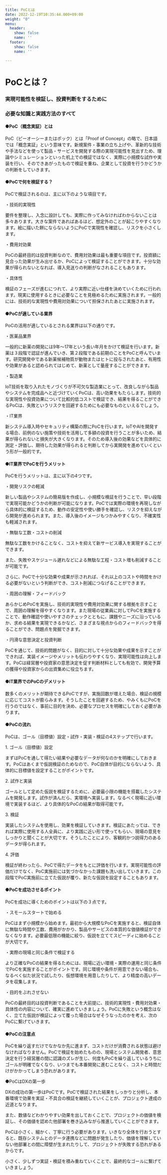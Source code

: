 ```yaml
---
title: PoCとは
date: 2022-12-19T10:35:44.000+09:00
weight: "0"
menu:
  header:
    show: false
    name: ''
  footer:
    show: false
    name: ''

---
```

# **PoCとは？**

### **実現可能性を検証し、投資判断をするために**

### **必要な知識と実践方法のすべて**

#### **●PoC（概念実証）とは**

PoC（ピーオーシーまたはポック）とは「Proof of Concept」の略で、日本語では「概念実証」という意味です。新規案件・事業の立ち上げや、革新的な技術や手法などを使って製品・サービスを開発する際の実現可能性を見出すため、理論やシミュレーションといった机上での検証ではなく、実際に小規模な試作や実装を行い、そのできあがったもので検証を重ね、企業として投資を行うかどうかの判断をしていきます。

#### **●PoCで何を検証する？**

PoCで検証されるのは、主に以下のような項目です。

・技術的実現性

要件を整理し、入念に設計しても、実際に作ってみなければわからないことは多々あります。大きな案件であればあるほど、想定外のことが起こりやすくなります。絵に描いた餅にならないようにPoCで実現性を確認し、リスクを小さくします。

・費用対効果

PoCの最終目的は投資判断なので、費用対効果は最も重要な項目です。投資額に見合った効果が生み出せるか、PoCによって検証することができます。十分な効果が得られないとなれば、導入見送りの判断がなされることもあります。

・具体性

検証のフェーズが進むにつれて、より実際に近い仕様を決めていくために行われます。現実に使用するときに必要なことを見極めるために実施されます。一般的には、技術的な実現性や費用対効果について担保されたあとに実施されます。

#### **●PoCが適している業界**

PoCの活用が適しているとされる業界は以下の通りです。

・医薬品業界

一般的に新薬の開発には9年〜17年という長い年月をかけて検証を行います。新薬は３段階で認証が進んでいき、第２段階である前期のことをPoCと呼んでいます。研究開発中である新薬候補物質が動物またはヒトに投与されたあと、有用性や効果があると認められてはじめて、新薬として量産することができます。

・製造業

IoT技術を取り入れたモノづくりが不可欠な製造業にとって、改良しながら製品やシステムを完成品へと近づけていくPoCは、高い効果をもたらします。技術的な実現性や投資効果について比較的低コストで検証でき、結果を得ることができるPoCは、失敗というリスクを回避するためにも必要なものといえるでしょう。

・IT業界

新システム導入時やセキュリティ構築の際にPoCを行います。IoTやAIを開発する場合、前例のない施策や技術を活用して多額の投資を行うことが多いため、結果が得られないと損失が大きくなります。そのため導入後の効果などを具体的に測定・評価し、期待した効果が得られると判断してから実開発を進めていくという形が一般的です。

#### **●IT業界でPoCを行うメリット**

PoCを行うメリットは、主に以下の4つです。

・開発リスクの軽減

新しい製品やシステムの簡易版を作成し、小規模な検証を行うことで、早い段階で実現可能かどうかの判断が可能になります。PoCでは実際の環境を再現しながら具体的に検証するため、動作の安定性や使い勝手を確認し、リスクを抑えながら開発が進められます。また、導入後のイメージもつかみやすくなり、不確実性も軽減されます。

・無駄な工数・コストの削減

無駄な工数をかけることなく、コストを抑えて新サービス導入を実現することができます。

また、失敗やスケジュール遅れなどによる無駄な工程・コスト増も削減することが可能です。

さらに、PoCで十分な効果や成果が示されれば、それ以上のコストや時間をかける必要がないという判断ができ、コスト削減につなげることができます。

・周囲の理解・フィードバック

あらかじめPoCを実施し、技術的実現性や費用対効果に関する根拠を示すことで、周囲の理解を得やすくなります。また現場の従業員に対してPoCを実施することで、動作確認や使いやすさのチェックとともに、課題やニーズに沿っているか、求める結果を実現できるかなど、さまざまな視点からのフィードバックを得ることができ、問題点を発掘できます。

・円滑な意思決定と投資判断

PoCを通じて、技術的問題がなく、目的に対して十分な効果や成果を示すことができれば、実装イメージやメリットも伝わりやすくなり、実現可能性は向上します。PoCは経営層や投資家の意思決定を促す判断材料としても有効で、開発予算の獲得や投資家からの出資集めに役立ちます。

#### **●IT業界でのPoCのデメリット**

数多くのメリットが期待できるPoCですが、実施回数が増えた場合、検証の規模に応じてコストが膨らみます。そうしたことを回避するため、やみくもにPoCを行うのではなく、事前に目的を決め、必要なプロセスを明確にしておく必要があります。

#### **●PoCの流れ**

PoCは、ゴール（目標値）設定・試作・実装・検証の4ステップで行います。

1\. ゴール（目標値）設定

まずはPoCを通して得たい結果や必要なデータが何なのかを明確にしておきます。PoCはあくまで仮説検証のためなので、PoC自体が目的にならないよう、具体的に目標値を設定することがポイントです。

2\. 試作と実装

ゴールとして定めた仮説を検証するために、必要最小限の機能を搭載したシステムを開発します。試作が済んだら、実環境へ実装します。なるべく現場に近い環境で実装するほど、より具体的なPoCの結果が取得可能です。

3\. 検証

実装したシステムを使用し、効果を検証していきます。検証にあたっては、できれば実際に使用する人全員に、より実践に近い形で使ってもらい、現場の意見をしっかりと聞くことが大切です。そうしたことにより、客観的かつ説得力のあるデータが得られます。

4\. 評価

検証が終わったら、PoCで得たデータをもとに評価を行います。実現可能性の評価だけでなく、PoC実施前には気づかなかった課題も洗い出していきます。この段階でPoC実施前に立てた仮説が覆り、新たな仮説を設定することもあります。

#### **●PoCを成功させるポイント**

PoCを成功に導くためのポイントは以下の３点です。

・スモールスタートで始める

PoCはまず小規模から始めます。最初から大規模なPoCを実施すると、検証自体に無駄な時間や工数、費用がかかり、製品やサービスの本質的な価値検証ができなくなります。必要最低限の機能に絞り、仮説を立ててスピーディに始めることが大切です。

・実際の現場と同じ条件で検証する

より正確なPoCの結果を得るためには、現場に近い環境・実際の運用と同じ条件でPoCを実施することがポイントです。同じ環境や条件が用意できない場合も、なるべく似た状況で試したり、仮想環境を用意したりして、より精度の高いデータを収集します。

・目的をぶれさせない

PoCの最終目的は投資判断であることを大前提に、技術的実現性・費用対効果・具体性の内容について、確実に進めていきましょう。PoCに失敗という概念はなく、立てた仮説が検証によって覆った場合はなぜそうなったのかを考え、次のPoCに繋げていきます。

#### **●PoCの注意点**

PoCを繰り返すだけでなかなか先に進まず、コストだけが消費される状態は避けなければなりません。PoCで検証を始めたものの、現場とシステム開発者、意思決定を行う経営層の間に認識のズレが生じ、何度もPoCを繰り返しているうちにゴールが明確でなくなり、いつまでも本番開発に進むことなく、コストと時間だけがかかってしまう恐れがあります。

●PoCはDXの第一歩

DXの成功の第一歩はPoCです。PoCで検証された結果をしっかりと分析し、本番環境で効果を実証・不具合の検証を継続していくことが、プロジェクト達成の近道となります。

また、数値などわかりやすい効果を出しておくことで、プロジェクトの価値を検証し、その価値を認めた他部署を巻き込みながら推進していくことができます。

PoCは小さく、細かく、丁寧に行う必要があります。いきなり全体を行おうとすると、既存システムとのデータ連携などに問題が発生したり、価値を理解していない他部署との間に障壁が生まれたりして、プロジェクトが失敗する恐れがあるからです。

小さく、少しずつ実証・検証を積み重ねていくことで、最終的なゴールに繋げていきましょう。